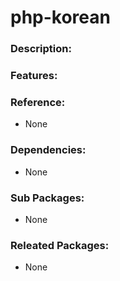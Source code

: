 # php-korean

### Description:

### Features:

### Reference:
* None

### Dependencies:
* None

### Sub Packages:
* None

### Releated Packages:
* None
